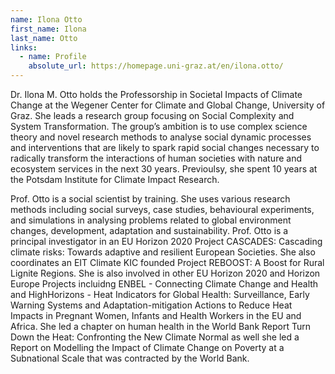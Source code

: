 ```yaml
---
name: Ilona Otto
first_name: Ilona
last_name: Otto
links:
  - name: Profile
    absolute_url: https://homepage.uni-graz.at/en/ilona.otto/
---
```


Dr. Ilona M. Otto holds the Professorship in Societal Impacts of Climate Change at the Wegener Center for Climate and Global Change, University of Graz. She leads a research group focusing on Social Complexity and System Transformation. The group’s ambition is to use complex science theory and novel research methods to analyse social dynamic processes and interventions that are likely to spark rapid social changes necessary to radically transform the interactions of human societies with nature and ecosystem services in the next 30 years.  Previoulsy, she spent 10 years at the Potsdam Institute for Climate Impact Research.

Prof. Otto is a social scientist by training. She uses various research methods including social surveys, case studies, behavioural experiments, and simulations in analysing problems related to global environment changes, development, adaptation and sustainability. Prof. Otto is a principal investigator in an EU Horizon 2020 Project CASCADES: Cascading climate risks: Towards adaptive and resilient European Societies. She also coordinates an EIT Climate KIC founded Project REBOOST: A Boost for Rural Lignite Regions. She is also involved in other EU Horizon 2020 and Horizon Europe Projects incluidng ENBEL - Connecting Climate Change and Health and HighHorizons - Heat Indicators for Global Health: Surveillance, Early Warning Systems and Adaptation-mitigation Actions to Reduce Heat Impacts in Pregnant Women, Infants and Health Workers in the EU and Africa. She led a chapter on human health in the World Bank Report Turn Down the Heat: Confronting the New Climate Normal as well she led a Report on Modelling the Impact of Climate Change on Poverty at a Subnational Scale that was contracted by the World Bank.

